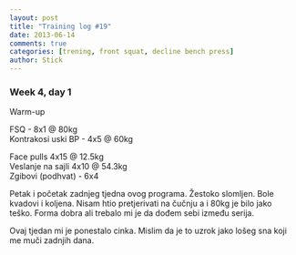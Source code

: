 ```yaml
---
layout: post
title: "Training log #19"
date: 2013-06-14
comments: true
categories: [trening, front squat, decline bench press]
author: Stick
---
```


### Week 4, day 1        

Warm-up  

FSQ - 8x1 @ 80kg  
Kontrakosi uski BP - 4x5 @ 60kg  

Face pulls 4x15 @ 12.5kg  
Veslanje na sajli 4x10 @ 54.3kg  
Zgibovi (podhvat) - 6x4  

Petak i početak zadnjeg tjedna ovog programa. Žestoko slomljen. Bole kvadovi i koljena. Nisam htio pretjerivati na čučnju a i 80kg je bilo jako teško. Forma dobra ali trebalo mi je da dođem sebi između serija.  

Ovaj tjedan mi je ponestalo cinka. Mislim da je to uzrok jako lošeg sna koji me muči zadnjih dana.

